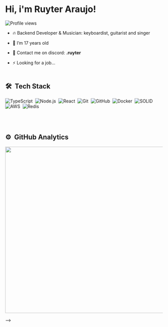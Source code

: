 <h1 align="left">Hi, i'm Ruyter Araujo!</h1>
<p align="left"> <img src="https://komarev.com/ghpvc/?username=ruyteer&color=green" alt="Profile views" /> </p>

- 🔥 Backend Developer & Musician: keyboardist, guitarist and singer 

- 🔭 I’m 17 years old

- 💬 Contact me on discord: **.ruyter**

- ⚡ Looking for a job...
<br><br>
## 🛠 &nbsp;Tech Stack

![TypeScript](https://img.shields.io/badge/-Typescript-05122A?style=flat&logo=typescript)&nbsp;
![Node.js](https://img.shields.io/badge/-Node.js-05122A?style=flat&logo=node.js)&nbsp;
![React](https://img.shields.io/badge/-React-05122A?style=flat&logo=react)&nbsp;
![Git](https://img.shields.io/badge/-Git-05122A?style=flat&logo=git)&nbsp;
![GitHub](https://img.shields.io/badge/-GitHub-05122A?style=flat&logo=github)&nbsp;
![Docker](https://img.shields.io/badge/-Docker-05122A?style=flat&logo=docker)&nbsp;
![SOLID](https://img.shields.io/badge/-SOLID-05122A?style=flat&logo=solid)&nbsp;
![AWS](https://img.shields.io/badge/-AWS-05122A?style=flat&logo=amazon)&nbsp;
![Redis](https://img.shields.io/badge/-Redis-05122A?style=flat&logo=redis)&nbsp;

<br><br>
## ⚙️ &nbsp;GitHub Analytics

<p align="left">
<img width="530em" src="https://github-readme-stats.vercel.app/api?username=ruyteer&show_icons=true&theme=radical"/>
</p>
-->

<br><br>
